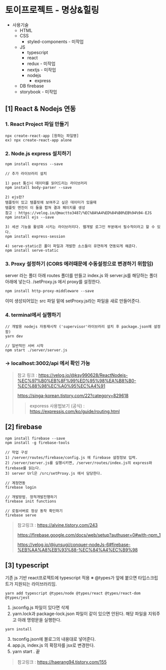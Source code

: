 # 토이프로젝트 - 명상&힐링

- 사용기술
  - HTML
  - CSS
    - styled-components - 미작업
  - JS
    - typescript
    - react
    - redux - 미작업
    - nextjs - 미작업
    - nodejs
      - express
  - DB firebase
  - storybook - 미작업

## [1] React & Nodejs 연동

### 1. React Project 파일 만들기

```
npx create-react-app [원하는 파일명]
ex) npx create-react-app alone
```

### 2. Node.js express 설치하기

```
npm install express --save

// 추가 라이브러리 설치

1) post 통신시 데이터를 읽어드리는 라이브러리
npm install body-parser --save

2) ejs란?
템플릿이 있고 템플릿에 보여주고 싶은 데이터가 있을때
템플릿 엔진이 이 둘을 합쳐 결과 페이지를 생성
참고 : https://velog.io/@mactto3487/%EC%8A%A4%ED%84%B0%EB%94%94-EJS
npm install ejs --save

3) 세션 기능을 활성화 시키는 라이브러리다. 웹개발 로그인 부분에서 필수적이라고 할 수 있다.
npm install express-session

4) serve-static은 폴더 파일과 개발한 소스들이 유연하게 연동되게 해준다.
npm install serve-static
```

### 3. Proxy 설정하기 (CORS 에러때문에 수동설정으로 변경하기 위함임)

server 라는 폴더 아래 routes 폴더를 만들고 index.js 와 server.js를 해당하는 폴더 아래에 넣는다. /setProxy.js 에서 proxy를 설정한다.

```
npm install http-proxy-middleware --save
```

이미 생성되어있는 src 파일 밑에 setProxy.js라는 파일을 새로 만들어준다.

### 4. terminal에서 실행하기

```
// 개발용 nodejs 자동재시작 ('supervisor'라이브러리 설치 후 package.json에 설정함)
yarn dev

// 일반적인 서버 시작
npm start ./server/server.js
```

### -> localhost:3002/api 에서 확인 가능

> 참고 링크 :
> https://velog.io/@ksy990628/ReactNodejs-%EC%97%B0%EB%8F%99%ED%95%98%EA%B8%B0-%EC%88%98%EC%A0%95%EC%A4%91
>
> https://singa-korean.tistory.com/22?category=829618
>
> > exporess 사용법보기 (공식) :
> > https://expressjs.com/ko/guide/routing.html

## [2] firebase

```
npm install firebase --save
npm install -g firebase-tools

// 작업 구성
1) /server/routes/firebase/config.js 에 firebase 설정정보 입력.
2) /server/server.js를 실행시키면, /server/routes/index.js의 express와 firebase를 읽는다.
3) server Url은 /src/setProxy.js 에서 담당한다.

// 계정연동
firebase login

// 개발방법. 정적개발진행하기
firebase init functions

// 로컬서버로 정상 동작 확인하기
firebase serve

```

> 참고링크 :
> https://alvine.tistory.com/243
>
> https://firebase.google.com/docs/web/setup?authuser=0#with-npm_1
>
> https://velog.io/@junsugi/conquer-nodeJs-6#firebase-%EB%AA%A8%EB%93%88-%EC%84%A4%EC%B9%98

## [3] typescript

기존 js 기반 react프로젝트에 typescript 적용
※ @types가 앞에 붙으면 타입스크립트가 지원되는 라이브러리임.

```
yarn add typescript @types/node @types/react @types/react-dom @types/jest
```

1. jsconfig.js 파일이 있다면 삭제
2. yarn.lock과 package-lock.json 파일이 같이 있으면 안된다. 해당 파일을 지워주고 아래 명령문을 실행한다.

```
yarn install
```

3. tsconfig.json에 블로그의 내용대로 넣어준다.
4. app.js, index.js 의 확장자를 jsx로 변경한다.
5. yarn start . 끝

> 참고링크 :
> https://haerang94.tistory.com/155
